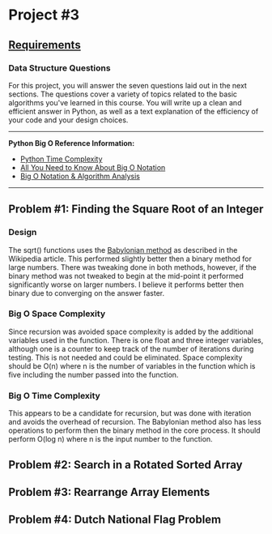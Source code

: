 # Project #3

## <span style="text-decoration: underline">Requirements</span>

### Data Structure Questions

For this project, you will answer the seven questions laid out in the next sections. The questions cover a variety of topics related to the basic algorithms you've learned in this course. You will write up a clean and efficient answer in Python, as well as a text explanation of the efficiency of your code and your design choices.


---

**Python Big O Reference Information:**

 - [Python Time Complexity](https://wiki.python.org/moin/TimeComplexity)
 - [All You Need to Know About Big O Notation](https://skerritt.blog/big-o/)
 - [Big O Notation & Algorithm Analysis](https://stackabuse.com/big-o-notation-and-algorithm-analysis-with-python-examples/)

---

## Problem #1: Finding the Square Root of an Integer

### Design
The sqrt() functions uses the [Babylonian method](https://en.wikipedia.org/wiki/Methods_of_computing_square_roots#Babylonian_method
) as described in the Wikipedia article. This performed slightly better then a binary method for large numbers. There was tweaking done in both methods, however, if the binary method was not tweaked to begin at the mid-point it performed significantly worse on larger numbers. I believe it performs better then binary due to converging on the answer faster.

### Big O Space Complexity
Since recursion was avoided space complexity is added by the additional variables used in the function. There is one float and three integer variables, although one is a counter to keep track of the number of iterations during testing. This is not needed and could be eliminated. Space complexity should be O(n) where n is the number of variables in the function which is five including the number passed into the function.

### Big O Time Complexity
This appears to be a candidate for recursion, but was done with iteration and avoids the overhead of recursion. The Babylonian method also has less operations to perform then the binary method in the core process. It should perform O(log n) where n is the input number to the function.

## Problem #2: Search in a Rotated Sorted Array

## Problem #3: Rearrange Array Elements

## Problem #4: Dutch National Flag Problem







